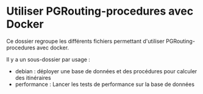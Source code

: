 
# Utiliser PGRouting-procedures avec Docker

Ce dossier regroupe les différents fichiers permettant d'utiliser PGRouting-procedures avec docker.

Il y a un sous-dossier par usage :

- debian : déployer une base de données et des procédures pour calculer des itinéraires
- performance : Lancer les tests de performance sur la base de données

